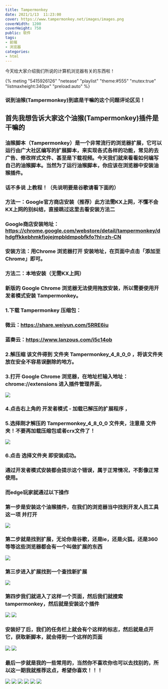 ```yaml
---
title: Tampermonkey
date: 2021/1/13  11:23:00
cover: https://www.tampermonkey.net/images/images.png
coverWidth: 1200
coverHeight: 750
public: 软件
tags:
- 前端
- 浏览器
categories:
- html
---
```

今天给大家介绍我们所说的计算机浏览器有关的东西啦！
<!--more-->
{% meting "5415926126" "netease" "playlist" "theme:#555" "mutex:true" "listmaxheight:340px" "preload:auto" %}

### 说到油猴(Tampermonkey)到底是干嘛的这个问题评论区见！

## 首先我想告诉大家这个油猴(Tampermonkey)插件是干嘛的
### 油猴脚本（Tampermonkey）是一个非常流行的浏览器扩展，它可以运行由广大社区编写的扩展脚本，来实现各式各样的功能，常见的去广告、修改样式文件、甚至是下载视频。今天我们就来看看如何编写自己的油猴脚本。当然为了运行油猴脚本，你应该在浏览器中安装油猴插件。
### 话不多说 上教程！（先说明要是谷歌请看下面的）
### 方法一：Google官方商店安装（推荐）此方法需KX上网，不懂不会KX上网的别纠结，直接跳过这里去看安装方法二
### Google商店安装地址：https://chrome.google.com/webstore/detail/tampermonkey/dhdgffkkebhmkfjojejmpbldmpobfkfo?hl=zh-CN 
### 安装方法：用Chrome 浏览器打开 安装地址，在页面中点击「添加至Chrome」即可。

### 方法二：本地安装（无需KX上网）
### 新版的 Google Chrome 浏览器无法使用拖放安装，所以需要使用开发者模式安装 Tampermonkey。
### 1.下载 Tampermonkey 压缩包：
### 微云：https://share.weiyun.com/5RRE6iu
### 蓝奏云：https://www.lanzous.com/i5c14ob
### 2.解压缩 该文件得到 文件夹 Tampermonkey_4_8_0_0 ，将该文件夹放在安全不容易误删除的地方。
### 3.打开 Google Chrome 浏览器，在地址栏输入地址：chrome://extensions 进入插件管理界面，
![](https://cdn.80note.com/image/2019/05/chrome%E5%BC%80%E5%8F%91%E8%80%85%E6%A8%A1%E5%BC%8F_mark.png-sl)
### 4.点击右上角的 开发者模式 - 加载已解压的扩展程序 ，
### 5.选择刚才解压的 Tampermonkey_4_8_0_0 文件夹，注意是 文件夹！不要再加载压缩包或者crx文件了！
![](https://cdn.80note.com/image/2019/05/%E9%80%89%E6%8B%A9%E6%B2%B9%E7%8C%B4%E6%96%87%E4%BB%B6%E5%A4%B9_mark.png-sl)
### 6.点击 选择文件夹 即安装成功。
### 通过开发者模式安装都会提示这个错误，属于正常情况，不影像正常使用。

### 而edge玩家就通过以下操作
### 第一步是安装这个油猴插件，在我们的浏览器当中找到开发人员工具这一项 并打开
![](https://i.loli.net/2021/08/01/gYQwUFnzxc6mNAH.png)
### 第二步就是找到扩展，无论你是谷歌，还是ie，还是火狐，还是360等等这些浏览器都会有一个叫做扩展的东西
![](https://i.loli.net/2021/08/01/Gu8APwHtMiBLvzl.png)
### 第三步进入扩展找到一个查找新扩展
![](https://i.loli.net/2021/08/01/Bdz23bKmehOg4GA.png)
### 第四步我们就进入了这样一个页面，然后我们就搜索tampermonkey，然后就是安装这个插件
![](https://i.loli.net/2021/08/01/wEeNXGogxZpPIt6.png)
![](https://i.loli.net/2021/08/01/iQ71Dfqclu5Kb6z.png)
### 安装好了后，我们的任务栏上就会有个这样的标志，然后就是点开它，获取新脚本，就会得到一个这样的页面
![](https://i.loli.net/2021/08/01/iGvQCedRfclTEAu.png)
![](https://i.loli.net/2021/08/01/YsKkZiCwgj1GSdH.png)
### 最后一步就是我的一些常用的，当然你不喜欢你也可以去找别的，所以这一期我就推荐这点，希望你喜欢！！！
![](https://i.loli.net/2021/08/01/c1CvE6Xzhk7umsd.png)
![](https://i.loli.net/2021/08/01/XO5KdharfRjlJFm.png)
![](https://i.loli.net/2021/08/01/73JWgRwv2NfqPB5.png)
![](https://i.loli.net/2021/08/01/GMlgsjXFuY2UQ58.png)
![](https://i.loli.net/2021/08/01/HXeRBlsTIq8wDCu.png)
![](https://i.loli.net/2021/08/01/7dA2k5TxufBSMpi.png)
